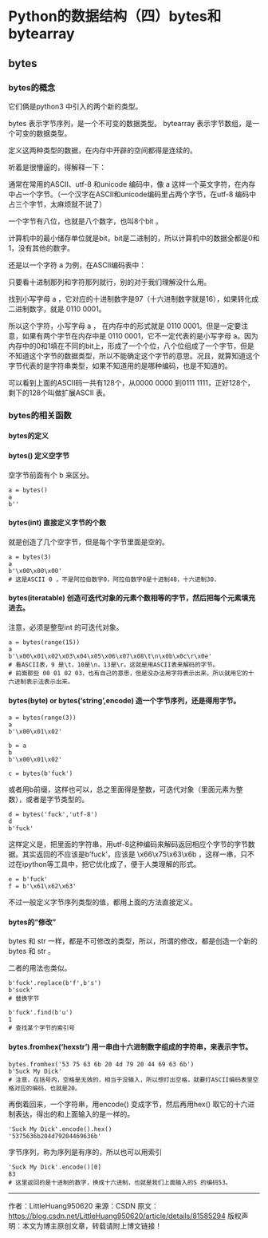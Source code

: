 # Python的数据结构（四）bytes和bytearray

## bytes

### bytes的概念
它们俩是python3 中引入的两个新的类型。

bytes 表示字节序列，是一个不可变的数据类型。 
bytearray 表示字节数组，是一个可变的数据类型。

定义这两种类型的数据，在内存中开辟的空间都得是连续的。

听着是很懵逼的，得解释一下：

通常在常用的ASCII、utf-8 和unicode 编码中，像 a 这样一个英文字符，在内存中占一个字节。（一个汉字在ASCII和unicode编码里占两个字节，在utf-8 编码中占三个字节，太麻烦就不说了）

一个字节有八位，也就是八个数字，也叫8个bit 。

计算机中的最小储存单位就是bit，bit是二进制的，所以计算机中的数据全都是0和1，没有其他的数字。

还是以一个字符 a 为例，在ASCII编码表中： 


只要看十进制那列和字符那列就行，别的对于我们理解没什么用。

找到小写字母 a ，它对应的十进制数字是97（十六进制数字就是16），如果转化成二进制数字，就是 0110 0001。

所以这个字符，小写字母 a ， 在内存中的形式就是 0110 0001。但是一定要注意，如果有两个字节在内存中是 0110 0001，它不一定代表的是小写字母 a。因为内存中的0和1填在不同的bit上，形成了一个个位，八个位组成了一个字节，但是不知道这个字节的数据类型，所以不能确定这个字节的意思。况且，就算知道这个字节代表的是字符串类型，如果不知道用的是哪种编码，也是不知道的。

可以看到上面的ASCII码一共有128个，从0000 0000 到0111 1111，正好128个，剩下的128个叫做扩展ASCII 表。

### bytes的相关函数
#### bytes的定义

#### **bytes()** 定义空字节

空字节前面有个 b 来区分。
```
a = bytes()
a
b''
```

#### **bytes(int)** 直接定义字节的个数
就是创造了几个空字节，但是每个字节里面是空的。
```
a = bytes(3)
a
b'\x00\x00\x00'
# 这是ASCII 0 ，不是阿拉伯数字0，阿拉伯数字0是十进制48，十六进制30.
```

#### **bytes(iteratable)** 创造可迭代对象的元素个数相等的字节，然后把每个元素填充进去。 

注意，必须是整型int 的可迭代对象。
```
a = bytes(range(15))
a
b'\x00\x01\x02\x03\x04\x05\x06\x07\x08\t\n\x0b\x0c\r\x0e'
# 看ASCII表，9 是\t，10是\n，13是\r。这就是用ASCII表来解码的字节。
# 前面那些 00 01 02 03，也有自己的意思，但是没办法用字符表示出来，所以就用它的十六进制表示法表示出来。
```

#### **bytes(byte) or bytes(‘string’,encode)** 造一个字节序列，还是得用字节。
```
a = bytes(range(3))
a 
b'\x00\x01\x02'

b = a
b
b'\x00\x01\x02'

c = bytes(b'fuck')
```

或者用b前缀，这样也可以，总之里面得是整数，可迭代对象（里面元素为整数），或者是字节类型的。
```
d = bytes('fuck','utf-8')
d
b'fuck'
```


这样定义是，把里面的字符串，用utf-8这种编码来解码返回相应个字节的字节数据。其实返回的不应该是b’fuck’，应该是 \x66\x75\x63\x6b ，这样一串，只不过在ipython等工具中，把它优化成了，便于人类理解的形式。
```
e = b'fuck'
f = b'\x61\x62\x63'
```

不过一般定义字节序列类型的值，都用上面的方法直接定义。

#### bytes的“修改”
bytes 和 str 一样，都是不可修改的类型，所以，所谓的修改，都是创造一个新的 bytes 和 str 。

二者的用法也类似。
```
b'fuck'.replace(b'f',b's')
b'suck'
# 替换字节

b'fuck'.find(b'u')
1
# 查找某个字节的索引号
```

#### **bytes.fromhex(‘hexstr’)** 用一串由十六进制数字组成的字符串，来表示字节。
```
bytes.fromhex('53 75 63 6b 20 4d 79 20 44 69 63 6b')
b'Suck My Dick'
# 注意，在括号内，空格是无效的，相当于没输入，所以想打出空格，就要打ASCII编码表里空格对应的编码，也就是20。
```


再倒着回来，一个字符串，用encode() 变成字节，然后再用hex() 取它的十六进制表达，得出的和上面输入的是一样的。
```
'Suck My Dick'.encode().hex()
'5375636b204d79204469636b'
```


字节序列，称为序列是有序的，所以也可以用索引
```
'Suck My Dick'.encode()[0]
83
# 这里返回的是十进制的数字，换成十六进制，也就是我们上面输入的S 的编码53。
```




--------------------- 
作者：LittleHuang950620 
来源：CSDN 
原文：https://blog.csdn.net/LittleHuang950620/article/details/81585294 
版权声明：本文为博主原创文章，转载请附上博文链接！
